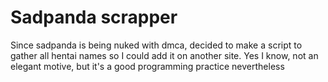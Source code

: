 # Sadpanda scrapper

Since sadpanda is being nuked with dmca, decided to make a script to gather all hentai names so I could add it on another site. Yes I know, not an elegant motive, but it's
a good programming practice nevertheless
